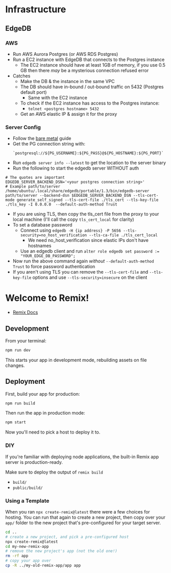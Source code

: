 # Infrastructure

## EdgeDB

### AWS

- Run AWS Aurora Postgres (or AWS RDS Postgres)
- Run a EC2 instance with EdgeDB that connects to the Postgres instance
  - The EC2 instance should have at least 1GB of memory, if you use 0.5 GB then there _may_ be a mysterious connection refused error
- Catches
  - Make the DB & the instance in the same VPC
  - The DB should have in-bound / out-bound traffic on 5432 (Postgres default port)
    - Same with the EC2 instance
  - To check if the EC2 instance has access to the Postgres instance:
    - `telnet <postgres hostname> 5432`
  - Get an AWS elastic IP & assign it for the proxy

### Server Config

- Follow the [bare metal](https://www.edgedb.com/docs/guides/deployment/bare_metal) guide
- Get the PG connection string with:
  ```
  `postgresql://${PG_USERNAME}:${PG_PASS}@${PG_HOSTNAME}:${PG_PORT}`
  ```
- Run `edgedb server info --latest` to get the location to the server binary
- Run the following to start the edgedb server WITHOUT auth

```
# The quotes are important
EDGEDB_SERVER_BACKEND_DSN='<your postgres connection string>'
# Example path/to/server /home/ubuntu/.local/share/edgedb/portable/1.3/bin/edgedb-server
path/to/server --backend-dsn $EDGEDB_SERVER_BACKEND_DSN --tls-cert-mode generate_self_signed --tls-cert-file ./tls_cert --tls-key-file ./tls_key -I 0.0.0.0  --default-auth-method Trust
```

- If you are using TLS, then copy the tls_cert file from the proxy to your local machine (I'll call the copy `tls_cert_local` for clarity)
- To set a database password
  - Connect using `edgedb -H {ip address} -P 5656 --tls-security=no_host_verification --tls-ca-file ./tls_cert_local`
    - We need no_host_verification since elastic IPs don't have hostnames
  - Use an edgedb client and run `alter role edgedb set password := "YOUR_EDGE_DB_PASSWORD";`
- Now run the above command again _without_ `--default-auth-method Trust` to force password authentication
- If you aren't using TLS you can remove the `--tls-cert-file` and `--tls-key-file` options and use `--tls-security=insecure` on the client

# Welcome to Remix!

- [Remix Docs](https://remix.run/docs)

## Development

From your terminal:

```sh
npm run dev
```

This starts your app in development mode, rebuilding assets on file changes.

## Deployment

First, build your app for production:

```sh
npm run build
```

Then run the app in production mode:

```sh
npm start
```

Now you'll need to pick a host to deploy it to.

### DIY

If you're familiar with deploying node applications, the built-in Remix app server is production-ready.

Make sure to deploy the output of `remix build`

- `build/`
- `public/build/`

### Using a Template

When you ran `npx create-remix@latest` there were a few choices for hosting. You can run that again to create a new project, then copy over your `app/` folder to the new project that's pre-configured for your target server.

```sh
cd ..
# create a new project, and pick a pre-configured host
npx create-remix@latest
cd my-new-remix-app
# remove the new project's app (not the old one!)
rm -rf app
# copy your app over
cp -R ../my-old-remix-app/app app
```
